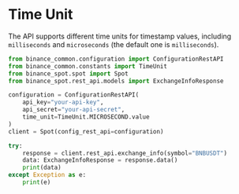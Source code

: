 # Time Unit

The API supports different time units for timestamp values, including `milliseconds` and `microseconds` (the default one is `milliseconds`).

```python
from binance_common.configuration import ConfigurationRestAPI
from binance_common.constants import TimeUnit
from binance_spot.spot import Spot
from binance_spot.rest_api.models import ExchangeInfoResponse

configuration = ConfigurationRestAPI(
    api_key="your-api-key",
    api_secret="your-api-secret",
    time_unit=TimeUnit.MICROSECOND.value
)
client = Spot(config_rest_api=configuration)

try:
    response = client.rest_api.exchange_info(symbol="BNBUSDT")
    data: ExchangeInfoResponse = response.data()
    print(data)
except Exception as e:
    print(e)
```
